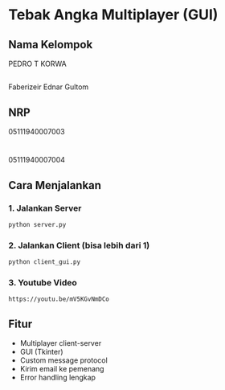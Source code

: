 # Tebak Angka Multiplayer (GUI)

## Nama Kelompok
PEDRO T KORWA
##
Faberizeir Ednar Gultom

## NRP
05111940007003
#
05111940007004

## Cara Menjalankan

### 1. Jalankan Server
```bash
python server.py
```

### 2. Jalankan Client (bisa lebih dari 1)
```bash
python client_gui.py
```
### 3. Youtube Video
```Link
https://youtu.be/mV5KGvNmDCo
```

## Fitur
- Multiplayer client-server
- GUI (Tkinter)
- Custom message protocol
- Kirim email ke pemenang
- Error handling lengkap
